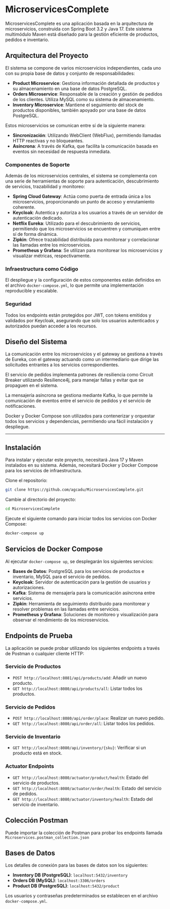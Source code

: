 # MicroservicesComplete

MicroservicesComplete es una aplicación basada en la arquitectura de microservicios, construida con Spring Boot 3.2 y Java 17. Este sistema multimódulo Maven está diseñado para la gestión eficiente de productos, pedidos e inventario.

## Arquitectura del Proyecto

El sistema se compone de varios microservicios independientes, cada uno con su propia base de datos y conjunto de responsabilidades:

- **Product Microservice**: Gestiona información detallada de productos y su almacenamiento en una base de datos PostgreSQL.
- **Orders Microservice**: Responsable de la creación y gestión de pedidos de los clientes. Utiliza MySQL como su sistema de almacenamiento.
- **Inventory Microservice**: Mantiene el seguimiento del stock de productos disponibles, también apoyado por una base de datos PostgreSQL.

Estos microservicios se comunican entre sí de la siguiente manera:

- **Sincronización**: Utilizando WebClient (WebFlux), permitiendo llamadas HTTP reactivas y no bloqueantes.
- **Asíncrona**: A través de Kafka, que facilita la comunicación basada en eventos sin necesidad de respuesta inmediata.

### Componentes de Soporte

Además de los microservicios centrales, el sistema se complementa con una serie de herramientas de soporte para autenticación, descubrimiento de servicios, trazabilidad y monitoreo:

- **Spring Cloud Gateway**: Actúa como puerta de entrada única a los microservicios, proporcionando un punto de acceso y enrutamiento coherente.
- **Keycloak**: Autentica y autoriza a los usuarios a través de un servidor de autenticación dedicado.
- **Netflix Eureka**: Utilizado para el descubrimiento de servicios, permitiendo que los microservicios se encuentren y comuniquen entre sí de forma dinámica.
- **Zipkin**: Ofrece trazabilidad distribuida para monitorear y correlacionar las llamadas entre los microservicios.
- **Prometheus y Grafana**: Se utilizan para monitorear los microservicios y visualizar métricas, respectivamente.

### Infraestructura como Código

El despliegue y la configuración de estos componentes están definidos en el archivo `docker-compose.yml`, lo que permite una implementación reproducible y escalable.

### Seguridad

Todos los endpoints están protegidos por JWT, con tokens emitidos y validados por Keycloak, asegurando que solo los usuarios autenticados y autorizados puedan acceder a los recursos.

## Diseño del Sistema

La comunicación entre los microservicios y el gateway se gestiona a través de Eureka, con el gateway actuando como un intermediario que dirige las solicitudes entrantes a los servicios correspondientes.

El servicio de pedidos implementa patrones de resiliencia como Circuit Breaker utilizando Resilience4j, para manejar fallas y evitar que se propaguen en el sistema.

La mensajería asíncrona se gestiona mediante Kafka, lo que permite la comunicación de eventos entre el servicio de pedidos y el servicio de notificaciones.

Docker y Docker Compose son utilizados para contenerizar y orquestar todos los servicios y dependencias, permitiendo una fácil instalación y despliegue.



---

## Instalación

Para instalar y ejecutar este proyecto, necesitará Java 17 y Maven instalados en su sistema. Además, necesitará Docker y Docker Compose para los servicios de infraestructura.

Clone el repositorio:

```bash
git clone https://github.com/agcadu/MicroservicesComplete.git
```

Cambie al directorio del proyecto:

```bash
cd MicroservicesComplete
```
Ejecute el siguiente comando para iniciar todos los servicios con Docker Compose:

```bash
docker-compose up
```

## Servicios de Docker Compose

Al ejecutar `docker-compose up`, se desplegarán los siguientes servicios:

- **Bases de Datos**: PostgreSQL para los servicios de productos e inventario, MySQL para el servicio de pedidos.
- **Keycloak**: Servidor de autenticación para la gestión de usuarios y autorizaciones.
- **Kafka**: Sistema de mensajería para la comunicación asíncrona entre servicios.
- **Zipkin**: Herramienta de seguimiento distribuido para monitorear y resolver problemas en las llamadas entre servicios.
- **Prometheus y Grafana**: Soluciones de monitoreo y visualización para observar el rendimiento de los microservicios.

## Endpoints de Prueba

La aplicación se puede probar utilizando los siguientes endpoints a través de Postman o cualquier cliente HTTP:

### Servicio de Productos

- `POST http://localhost:8081/api/products/add`: Añadir un nuevo producto.
- `GET http://localhost:8080/api/products/all`: Listar todos los productos.

### Servicio de Pedidos

- `POST http://localhost:8080/api/order/place`: Realizar un nuevo pedido.
- `GET http://localhost:8080/api/order/all`: Listar todos los pedidos.

### Servicio de Inventario

- `GET http://localhost:8080/api/inventory/{sku}`: Verificar si un producto está en stock.

### Actuator Endpoints

- `GET http://localhost:8080/actuator/product/health`: Estado del servicio de productos.
- `GET http://localhost:8080/actuator/order/health`: Estado del servicio de pedidos.
- `GET http://localhost:8080/actuator/inventory/health`: Estado del servicio de inventario.

## Colección Postman

Puede importar la colección de Postman para probar los endpoints llamada `Microservices.postman_collection.json`


## Bases de Datos

Los detalles de conexión para las bases de datos son los siguientes:

- **Inventory DB (PostgreSQL)**: `localhost:5432/inventory`
- **Orders DB (MySQL)**: `localhost:3306/orders`
- **Product DB (PostgreSQL)**: `localhost:5432/product`

Los usuarios y contraseñas predeterminados se establecen en el archivo `docker-compose.yml`.






